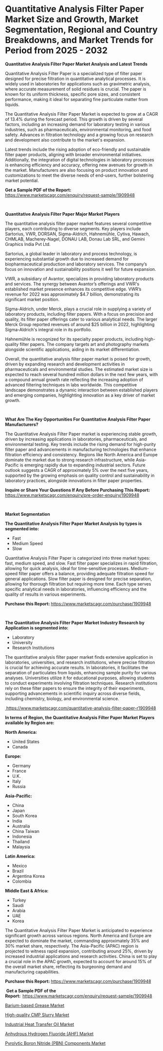 <p><h1>Quantitative Analysis Filter Paper Market Size and Growth, Market Segmentation, Regional and Country Breakdowns, and Market Trends for Period from 2025 -  2032</h1></p><p><strong>Quantitative Analysis Filter Paper Market Analysis and Latest Trends</strong></p>
<p><p>Quantitative Analysis Filter Paper is a specialized type of filter paper designed for precise filtration in quantitative analytical processes. It is widely used in laboratories for applications such as gravimetric analysis, where accurate measurement of solid residues is crucial. The paper is known for its uniform thickness, specific pore sizes, and consistent performance, making it ideal for separating fine particulate matter from liquids. </p><p>The Quantitative Analysis Filter Paper Market is expected to grow at a CAGR of 13.4% during the forecast period. This growth is driven by several factors, including an increasing demand for laboratory testing in various industries, such as pharmaceuticals, environmental monitoring, and food safety. Advances in filtration technology and a growing focus on research and development also contribute to the market's expansion. </p><p>Latest trends include the rising adoption of eco-friendly and sustainable filter paper products, aligning with broader environmental initiatives. Additionally, the integration of digital technologies in laboratory processes is enhancing efficiency and accuracy, offering new avenues for growth in the market. Manufacturers are also focusing on product innovation and customizations to meet the diverse needs of end-users, further bolstering market potential.</p></p>
<p><strong>Get a Sample PDF of the Report:&nbsp;</strong> <a href="https://www.marketscagr.com/enquiry/request-sample/1909948?utm_campaign=1097&utm_medium=2&utm_source=Github&utm_content=ia&utm_term=03042025&utm_id=quantitative-analysis-filter-paper">https://www.marketscagr.com/enquiry/request-sample/1909948</a></p>
<p>&nbsp;</p>
<p><strong>Quantitative Analysis Filter Paper Major Market Players</strong></p>
<p><p>The quantitative analysis filter paper market features several competitive players, each contributing to diverse segments. Key players include Sartorius, VWR, DORSAN, Sigma-Aldrich, Hahnemühle, Cytiva, Hawach, CHMLAB, Macherey-Nagel, DONAU LAB, Donau Lab SRL, and Gemini Graphics India Pvt Ltd.</p><p>Sartorius, a global leader in laboratory and process technology, is experiencing substantial growth due to increased demand for biopharmaceutical production and laboratory services. The company’s focus on innovation and sustainability positions it well for future expansion.</p><p>VWR, a subsidiary of Avantor, specializes in providing laboratory products and services. The synergy between Avantor’s offerings and VWR's established market presence enhances its competitive edge. VWR’s revenue for 2022 was approximately $4.7 billion, demonstrating its significant market position.</p><p>Sigma-Aldrich, under Merck, plays a crucial role in supplying a variety of laboratory products, including filter papers. With a focus on precision and quality, its filter paper offerings cater to various analytical needs. The larger Merck Group reported revenues of around $25 billion in 2022, highlighting Sigma-Aldrich's integral role in its portfolio.</p><p>Hahnemühle is recognized for its specialty paper products, including high-quality filter papers. The company targets art and photography markets alongside scientific applications, aiding in its market differentiation.</p><p>Overall, the quantitative analysis filter paper market is poised for growth, driven by expanding research and development activities in pharmaceuticals and environmental studies. The estimated market size is expected to reach several hundred million dollars in the next few years, with a compound annual growth rate reflecting the increasing adoption of advanced filtering techniques in labs worldwide. This competitive landscape demonstrates a dynamic interaction between established players and emerging companies, highlighting innovation as a key driver of market growth.</p></p>
<p>&nbsp;</p>
<p><strong>What Are The Key Opportunities For Quantitative Analysis Filter Paper Manufacturers?</strong></p>
<p><p>The Quantitative Analysis Filter Paper market is experiencing stable growth, driven by increasing applications in laboratories, pharmaceuticals, and environmental testing. Key trends include the rising demand for high-purity filter paper and advancements in manufacturing technologies that enhance filtration efficiency and consistency. Regions like North America and Europe dominate the market due to strong research infrastructure, while Asia-Pacific is emerging rapidly due to expanding industrial sectors. Future outlook suggests a CAGR of approximately 5% over the next five years, supported by the growing emphasis on quality control and sustainability in laboratory practices, alongside innovations in filter paper properties.</p></p>
<p><strong>Inquire or Share Your Questions If Any Before Purchasing This Report:</strong> <a href="https://www.marketscagr.com/enquiry/pre-order-enquiry/1909948?utm_campaign=1097&utm_medium=2&utm_source=Github&utm_content=ia&utm_term=03042025&utm_id=quantitative-analysis-filter-paper">https://www.marketscagr.com/enquiry/pre-order-enquiry/1909948</a></p>
<p>&nbsp;</p>
<p><strong>Market Segmentation</strong></p>
<p><strong>The Quantitative Analysis Filter Paper Market Analysis by types is segmented into:</strong></p>
<p><ul><li>Fast</li><li>Medium Speed</li><li>Slow</li></ul></p>
<p><p>Quantitative Analysis Filter Paper is categorized into three market types: fast, medium speed, and slow. Fast filter paper specializes in rapid filtration, allowing for quick analysis, ideal for time-sensitive processes. Medium-speed filter paper offers a balance, providing adequate filtration speed for general applications. Slow filter paper is designed for precise separation, allowing for thorough filtration but requiring more time. Each type serves specific analytical needs in laboratories, influencing efficiency and the quality of results in various experiments.</p></p>
<p><strong>Purchase this Report:&nbsp;</strong><a href="https://www.marketscagr.com/purchase/1909948?utm_campaign=1097&utm_medium=2&utm_source=Github&utm_content=ia&utm_term=03042025&utm_id=quantitative-analysis-filter-paper">https://www.marketscagr.com/purchase/1909948</a></p>
<p>&nbsp;</p>
<p><strong>The Quantitative Analysis Filter Paper Market Industry Research by Application is segmented into:</strong></p>
<p><ul><li>Laboratory</li><li>University</li><li>Research Institutions</li></ul></p>
<p><p>The quantitative analysis filter paper market finds extensive application in laboratories, universities, and research institutions, where precise filtration is crucial for achieving accurate results. In laboratories, it facilitates the separation of particulates from liquids, enhancing sample purity for various analyses. Universities utilize it for educational purposes, allowing students to conduct experiments involving filtration techniques. Research institutions rely on these filter papers to ensure the integrity of their experiments, supporting advancements in scientific inquiry across diverse fields, including chemistry, biology, and environmental science.</p></p>
<p><a href="https://www.marketscagr.com/quantitative-analysis-filter-paper-r1909948?utm_campaign=1097&utm_medium=2&utm_source=Github&utm_content=ia&utm_term=03042025&utm_id=quantitative-analysis-filter-paper">&nbsp;https://www.marketscagr.com/quantitative-analysis-filter-paper-r1909948</a></p>
<p><strong>In terms of Region, the Quantitative Analysis Filter Paper Market Players available by Region are:</strong></p>
<p>
    <p> <strong> North America: </strong>
        <ul>
            <li>United States</li>
            <li>Canada</li>
        </ul>
        </p> 
    <p> <strong> Europe: </strong>
        <ul>
            <li>Germany</li>
            <li>France</li>
            <li>U.K.</li>
            <li>Italy</li>
            <li>Russia</li>
        </ul>
        </p> 
    <p> <strong> Asia-Pacific: </strong>
        <ul>
            <li>China</li>
            <li>Japan</li>
            <li>South Korea</li>
            <li>India</li>
            <li>Australia</li>
            <li>China Taiwan</li>
            <li>Indonesia</li>
            <li>Thailand</li>
            <li>Malaysia</li>
        </ul>
        </p> 
    <p> <strong> Latin America: </strong>
        <ul>
            <li>Mexico</li>
            <li>Brazil</li>
            <li>Argentina Korea</li>
            <li>Colombia</li>
        </ul>
        </p> 
    <p> <strong> Middle East & Africa: </strong>
        <ul>
            <li>Turkey</li>
            <li>Saudi</li>
            <li>Arabia</li>
            <li>UAE</li>
            <li>Korea</li>
        </ul>
    </p>
    </p>
<p><p>The Quantitative Analysis Filter Paper Market is anticipated to experience significant growth across various regions. North America and Europe are expected to dominate the market, commanding approximately 35% and 30% market share, respectively. The Asia-Pacific (APAC) region is projected to witness rapid expansion, contributing around 25%, driven by increased industrial applications and research activities. China is set to play a crucial role in the APAC growth, expected to account for around 15% of the overall market share, reflecting its burgeoning demand and manufacturing capabilities.</p></p>
<p><strong>Purchase this Report: </strong><a href="https://www.marketscagr.com/purchase/1909948?utm_campaign=1097&utm_medium=2&utm_source=Github&utm_content=ia&utm_term=03042025&utm_id=quantitative-analysis-filter-paper">https://www.marketscagr.com/purchase/1909948</a></p>
<p>&nbsp;<strong>Get a Sample PDF of the Report:&nbsp;&nbsp;</strong><a href="https://www.marketscagr.com/enquiry/request-sample/1909948?utm_campaign=1097&utm_medium=2&utm_source=Github&utm_content=ia&utm_term=03042025&utm_id=quantitative-analysis-filter-paper">https://www.marketscagr.com/enquiry/request-sample/1909948</a></p>
<p><strong></strong></p>
<p><p><a href="https://github.com/ajegiobitsa/Market-Research-Report-List-1/blob/main/barium-based-grease-market.md?utm_campaign=1097&utm_medium=2&utm_source=Github&utm_content=ia&utm_term=03042025&utm_id=quantitative-analysis-filter-paper">Barium-based Grease Market</a></p><p><a href="https://github.com/arifasabeygb/Market-Research-Report-List-1/blob/main/high-quality-cmp-slurry-market.md?utm_campaign=1097&utm_medium=2&utm_source=Github&utm_content=ia&utm_term=03042025&utm_id=quantitative-analysis-filter-paper">High-quality CMP Slurry Market</a></p><p><a href="https://github.com/kaidaloeckf7/Market-Research-Report-List-1/blob/main/industrial-heat-transfer-oil-market.md?utm_campaign=1097&utm_medium=2&utm_source=Github&utm_content=ia&utm_term=03042025&utm_id=quantitative-analysis-filter-paper">Industrial Heat Transfer Oil Market</a></p><p><a href="https://github.com/ocambdidarhz/Market-Research-Report-List-1/blob/main/anhydrous-hydrogen-fluoride-ahf-market.md?utm_campaign=1097&utm_medium=2&utm_source=Github&utm_content=ia&utm_term=03042025&utm_id=quantitative-analysis-filter-paper">Anhydrous Hydrogen Fluoride (AHF) Market</a></p><p><a href="https://github.com/aslinalirey9/Market-Research-Report-List-1/blob/main/pyrolytic-boron-nitride-pbn-components-market.md?utm_campaign=1097&utm_medium=2&utm_source=Github&utm_content=ia&utm_term=03042025&utm_id=quantitative-analysis-filter-paper">Pyrolytic Boron Nitride (PBN) Components Market</a></p></p>